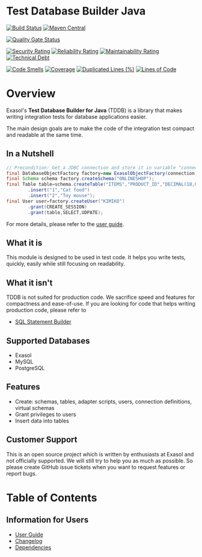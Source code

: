# Test Database Builder Java

[![Build Status](https://github.com/exasol/test-db-builder-java/actions/workflows/ci-build.yml/badge.svg)](https://github.com/exasol/test-db-builder-java/actions/workflows/ci-build.yml)
[![Maven Central](https://img.shields.io/maven-central/v/com.exasol/test-db-builder-java)](https://search.maven.org/artifact/com.exasol/test-db-builder-java)

[![Quality Gate Status](https://sonarcloud.io/api/project_badges/measure?project=com.exasol%3Atest-db-builder-java&metric=alert_status)](https://sonarcloud.io/dashboard?id=com.exasol%3Atest-db-builder-java)

[![Security Rating](https://sonarcloud.io/api/project_badges/measure?project=com.exasol%3Atest-db-builder-java&metric=security_rating)](https://sonarcloud.io/dashboard?id=com.exasol%3Atest-db-builder-java)
[![Reliability Rating](https://sonarcloud.io/api/project_badges/measure?project=com.exasol%3Atest-db-builder-java&metric=reliability_rating)](https://sonarcloud.io/dashboard?id=com.exasol%3Atest-db-builder-java)
[![Maintainability Rating](https://sonarcloud.io/api/project_badges/measure?project=com.exasol%3Atest-db-builder-java&metric=sqale_rating)](https://sonarcloud.io/dashboard?id=com.exasol%3Atest-db-builder-java)
[![Technical Debt](https://sonarcloud.io/api/project_badges/measure?project=com.exasol%3Atest-db-builder-java&metric=sqale_index)](https://sonarcloud.io/dashboard?id=com.exasol%3Atest-db-builder-java)

[![Code Smells](https://sonarcloud.io/api/project_badges/measure?project=com.exasol%3Atest-db-builder-java&metric=code_smells)](https://sonarcloud.io/dashboard?id=com.exasol%3Atest-db-builder-java)
[![Coverage](https://sonarcloud.io/api/project_badges/measure?project=com.exasol%3Atest-db-builder-java&metric=coverage)](https://sonarcloud.io/dashboard?id=com.exasol%3Atest-db-builder-java)
[![Duplicated Lines (%)](https://sonarcloud.io/api/project_badges/measure?project=com.exasol%3Atest-db-builder-java&metric=duplicated_lines_density)](https://sonarcloud.io/dashboard?id=com.exasol%3Atest-db-builder-java)
[![Lines of Code](https://sonarcloud.io/api/project_badges/measure?project=com.exasol%3Atest-db-builder-java&metric=ncloc)](https://sonarcloud.io/dashboard?id=com.exasol%3Atest-db-builder-java)

# Overview

Exasol's **Test Database Builder for Java** (TDDB) is a library that makes writing integration tests for database applications easier.

The main design goals are to make the code of the integration test compact and readable at the same time.

## In a Nutshell

```java
// Precondition: Get a JDBC connection and store it in variable "connection"
final DatabaseObjectFactory factory=new ExasolObjectFactory(connection);
final Schema schema factory.createSchema("ONLINESHOP");
final Table table=schema.createTable("ITEMS","PRODUCT_ID","DECIMAL(18,0)","NAME","VARCHAR(40)")
        .insert("1","Cat food")
        .insert("2","Toy mouse");
final User user=factory.createUser("KIMIKO")
        .grant(CREATE_SESSION)
        .grant(table,SELECT,UDPATE);
```

For more details, please refer to the [user guide](doc/user_guide/user_guide.md).

## What it is

This module is designed to be used in test code. It helps you write tests, quickly, easily while still focusing on readability.

## What it isn't

TDDB is not suited for production code. We sacrifice speed and features for compactness and ease-of-use. If you are looking for code that helps writing production code, please refer to

* [SQL Statement Builder](https://github.com/exasol/sql-statement-builder)

## Supported Databases

* Exasol
* MySQL
* PostgreSQL

## Features

* Create: schemas, tables, adapter scripts, users, connection definitions, virtual schemas
* Grant privileges to users
* Insert data into tables

## Customer Support

This is an open source project which is written by enthusiasts at Exasol and not officially supported. We will still try to help you as much as possible. So please create GitHub issue tickets when you want to request features or report bugs.

# Table of Contents

## Information for Users

* [User Guide](doc/user_guide/user_guide.md)
* [Changelog](doc/changes/changelog.md)
* [Dependencies](dependencies.md)